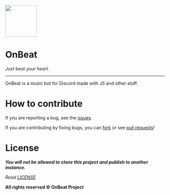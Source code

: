 <img width="100" src="https://onbeat.ml/images/favicon.ico"/>

# OnBeat
*Just beat your heart.*

----
OnBeat is a music bot for Discord made with JS and other stuff.

# How to contribute
If you are reporting a bug, see the [issues](https://github.com/OnBeat-Project/OnBeat-Bot/issues).

If you are contributing by fixing bugs, you can [fork](https://github.com/OnBeat-Project/OnBeat-Bot/fork) or see [pull requests](https://github.com/OnBeat-Project/OnBeat-Bot/pulls)!


# License
_**You will not be allowed to clone this project and publish to another instance.**_

*Read [LICENSE](https://github.com/OnBeat-Project/OnBeat-Bot/blob/main/LICENSE)*

**All rights reserved © OnBeat Project**